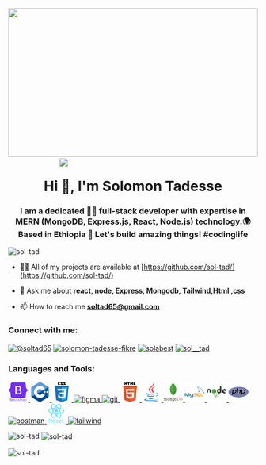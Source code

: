<img src="https://mir-s3-cdn-cf.behance.net/project_modules/max_1200/79731568097599.5b50bca477735.jpg" width="100%" height="300"/>
<img align="right" width="400"  
border-radius:"100%"  src="https://camo.githubusercontent.com/19db51af5f90f1b152bc0b9078f5fe97053955be5074f03f17019c70345bdcdb/68747470733a2f2f6d69726f2e6d656469756d2e636f6d2f6d61782f313336302f302a37513379765349765f7430696f4a2d5a2e676966"/>
<h1 align="center">Hi 👋, I'm Solomon Tadesse</h1>
<h3 align="center">I am a dedicated 👩‍💻 full-stack developer with expertise in MERN (MongoDB, Express.js, React, Node.js) technology.🌍 Based in Ethiopia 🚀 Let's build amazing things! #codinglife</h3>

<p align="left"> <img src="https://komarev.com/ghpvc/?username=sol-tad&label=Profile%20views&color=0e75b6&style=flat" alt="sol-tad" /> </p>

- 👨‍💻 All of my projects are available at [https://github.com/sol-tad/](https://github.com/sol-tad/)

- 💬 Ask me about **react, node, Express, Mongodb, Tailwind,Html ,css**

- 📫 How to reach me **soltad65@gmail.com**

<h3 align="left">Connect with me:</h3>
<p align="left">
<a href="https://twitter.com/@soltad65" target="blank"><img align="center" src="https://raw.githubusercontent.com/rahuldkjain/github-profile-readme-generator/master/src/images/icons/Social/twitter.svg" alt="@soltad65" height="30" width="40" /></a>
<a href="https://linkedin.com/in/solomon-tadesse-fikre" target="blank"><img align="center" src="https://raw.githubusercontent.com/rahuldkjain/github-profile-readme-generator/master/src/images/icons/Social/linked-in-alt.svg" alt="solomon-tadesse-fikre" height="30" width="40" /></a>
<a href="https://fb.com/solabest" target="blank"><img align="center" src="https://raw.githubusercontent.com/rahuldkjain/github-profile-readme-generator/master/src/images/icons/Social/facebook.svg" alt="solabest" height="30" width="40" /></a>
<a href="https://instagram.com/sol__tad" target="blank"><img align="center" src="https://raw.githubusercontent.com/rahuldkjain/github-profile-readme-generator/master/src/images/icons/Social/instagram.svg" alt="sol__tad" height="30" width="40" /></a>
</p>

<h3 align="left">Languages and Tools:</h3>
<p align="left"> <a href="https://getbootstrap.com" target="_blank" rel="noreferrer"> <img src="https://raw.githubusercontent.com/devicons/devicon/master/icons/bootstrap/bootstrap-plain-wordmark.svg" alt="bootstrap" width="40" height="40"/> </a> <a href="https://www.w3schools.com/cpp/" target="_blank" rel="noreferrer"> <img src="https://raw.githubusercontent.com/devicons/devicon/master/icons/cplusplus/cplusplus-original.svg" alt="cplusplus" width="40" height="40"/> </a> <a href="https://www.w3schools.com/css/" target="_blank" rel="noreferrer"> <img src="https://raw.githubusercontent.com/devicons/devicon/master/icons/css3/css3-original-wordmark.svg" alt="css3" width="40" height="40"/> </a> <a href="https://www.figma.com/" target="_blank" rel="noreferrer"> <img src="https://www.vectorlogo.zone/logos/figma/figma-icon.svg" alt="figma" width="40" height="40"/> </a> <a href="https://git-scm.com/" target="_blank" rel="noreferrer"> <img src="https://www.vectorlogo.zone/logos/git-scm/git-scm-icon.svg" alt="git" width="40" height="40"/> </a> <a href="https://www.w3.org/html/" target="_blank" rel="noreferrer"> <img src="https://raw.githubusercontent.com/devicons/devicon/master/icons/html5/html5-original-wordmark.svg" alt="html5" width="40" height="40"/> </a> <a href="https://www.java.com" target="_blank" rel="noreferrer"> <img src="https://raw.githubusercontent.com/devicons/devicon/master/icons/java/java-original.svg" alt="java" width="40" height="40"/> </a> <a href="https://www.mongodb.com/" target="_blank" rel="noreferrer"> <img src="https://raw.githubusercontent.com/devicons/devicon/master/icons/mongodb/mongodb-original-wordmark.svg" alt="mongodb" width="40" height="40"/> </a> <a href="https://www.mysql.com/" target="_blank" rel="noreferrer"> <img src="https://raw.githubusercontent.com/devicons/devicon/master/icons/mysql/mysql-original-wordmark.svg" alt="mysql" width="40" height="40"/> </a> <a href="https://nodejs.org" target="_blank" rel="noreferrer"> <img src="https://raw.githubusercontent.com/devicons/devicon/master/icons/nodejs/nodejs-original-wordmark.svg" alt="nodejs" width="40" height="40"/> </a> <a href="https://www.php.net" target="_blank" rel="noreferrer"> <img src="https://raw.githubusercontent.com/devicons/devicon/master/icons/php/php-original.svg" alt="php" width="40" height="40"/> </a> <a href="https://postman.com" target="_blank" rel="noreferrer"> <img src="https://www.vectorlogo.zone/logos/getpostman/getpostman-icon.svg" alt="postman" width="40" height="40"/> </a> <a href="https://reactjs.org/" target="_blank" rel="noreferrer"> <img src="https://raw.githubusercontent.com/devicons/devicon/master/icons/react/react-original-wordmark.svg" alt="react" width="40" height="40"/> </a> <a href="https://tailwindcss.com/" target="_blank" rel="noreferrer"> <img src="https://www.vectorlogo.zone/logos/tailwindcss/tailwindcss-icon.svg" alt="tailwind" width="40" height="40"/> </a> </p>

<p><img align="left" src="https://github-readme-stats.vercel.app/api/top-langs?username=sol-tad&show_icons=true&theme=dark&locale=en&layout=compact" alt="sol-tad" /></p>

<p>&nbsp;<img align="center" src="https://github-readme-stats.vercel.app/api?username=sol-tad&show_icons=true&theme=dark&locale=en" alt="sol-tad" /></p>

<p><img align="center" src="https://github-readme-streak-stats.herokuapp.com/?user=sol-tad&theme=dark" alt="sol-tad" /></p>
